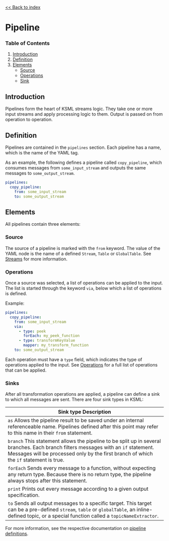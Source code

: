 [<< Back to index](index.md)

# Pipeline

### Table of Contents

1. [Introduction](#introduction)
2. [Definition](#definition)
3. [Elements](#elements)
    * [Source](#source)
    * [Operations](#operations)
    * [Sink](#sinks)

## Introduction

Pipelines form the heart of KSML streams logic. They take one or more input streams and apply processing logic to them.
Output is passed on from operation to operation.

## Definition

Pipelines are contained in the `pipelines` section. Each pipeline has a name, which is the name of the YAML tag.

As an example, the following defines a pipeline called `copy_pipeline`, which consumes messages from `some_input_stream`
and outputs the same messages to `some_output_stream`.

```yaml
pipelines:
  copy_pipeline:
    from: some_input_stream
    to: some_output_stream
```

## Elements

All pipelines contain three elements:

### Source

The source of a pipeline is marked with the `from` keyword. The value of the YAML node is the name of a
defined `Stream`, `Table` or `GlobalTable`.
See [Streams](streams.md) for more information.

### Operations

Once a source was selected, a list of operations can be applied to the input. The list is started through the
keyword `via`, below which a list of operations is defined.

Example:

```yaml
pipelines:
  copy_pipeline:
    from: some_input_stream
    via:
      - type: peek
        forEach: my_peek_function
      - type: transformKeyValue
        mapper: my_transform_function
    to: some_output_stream
```

Each operation must have a `type` field, which indicates the type of operations applied to the input.
See [Operations](operations.md) for a full list of operations that can be applied.

### Sinks

After all transformation operations are applied, a pipeline can define a sink to which all messages are sent. There are
four sink types in KSML:

| Sink type  Description                                                                                                                                                                                                          |
|---------------------------------------------------------------------------------------------------------------------------------------------------------------------------------------------------------------------------------|
| `as`       Allows the pipeline result to be saved under an internal referenceable name. Pipelines defined after this point may refer to this name in their `from` statement.                                                    |
| `branch`   This statement allows the pipeline to be split up in several branches. Each branch filters messages with an `if` statement. Messages will be processed only by the first branch of which the `if` statement is true. |
| `forEach`  Sends every message to a function, without expecting any return type. Because there is no return type, the pipeline always stops after this statement.                                                               |
| `print`    Prints out every message according to a given output specification.                                                                                                                                                  |
| `to`       Sends all output messages to a specific target. This target can be a pre-defined `stream`, `table` or `globalTable`, an inline-defined topic, or a special function called a `topicNameExtractor`.                   |

For more information, see the respective documentation
on [pipeline definitions](specifications.md#definitions/PipelineDefinition).
